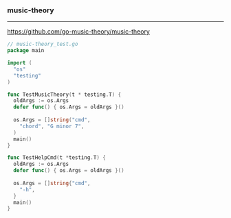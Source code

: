 ### music-theory
---
https://github.com/go-music-theory/music-theory

```go
// music-theory_test.go
package main

import (
  "os"
  "testing"
)

func TestMusicTheory(t * testing.T) {
  oldArgs := os.Args
  defer func() { os.Args = oldArgs }()
  
  os.Args = []string("cmd",
    "chord", "G minor 7",
  )
  main()
}

func TestHelpCmd(t *testing.T) {
  oldArgs := os.Args
  defer func() { os.Args = oldArgs }()
  
  os.Args = []string{"cmd",
    "-h",
  }
  main()
}
```

```
```

```
```


